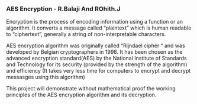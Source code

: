 ### AES Encryption - R.Balaji And ROhith.J

Encryption is the process of encoding information using a function or an algorithm. It converts a message called “plaintext” which is human readable to “ciphertext”, generally a string of non-interpretable characters.

AES encryption algorithm was originally called “Rijndael cipher “ and was developed by Belgian cryptographers in 1998. It has been chosen as the advanced encryption standard(AES) by the National Institute of Standards and Technology for its security (provided by the strength of the algorithm)
and efficiency (It takes very less time for computers to encrypt and decrypt messasges using this algorithm)

This project will demonstrate without mathematical proof the working principles of the AES encryption algorithm and its decryption.





